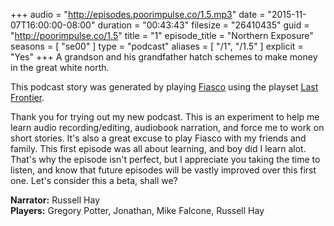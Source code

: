 +++
audio = "http://episodes.poorimpulse.co/1.5.mp3"
date = "2015-11-07T16:00:00-08:00"
duration = "00:43:43"
filesize = "26410435"
guid = "http://poorimpulse.co/1.5"
title = "1"
episode_title = "Northern Exposure"
seasons = [ "se00" ]
type = "podcast"
aliases = [
  "/1",
  "/1.5"
]
explicit = "Yes"
+++
A grandson and his grandfather hatch schemes to make money in the great white north.
<!--more-->
This podcast story was generated by playing [Fiasco](http://www.bullypulpitgames.com/games/fiasco/) using the playset [Last Frontier](http://www.fiascoplaysets.com/home/last-frontier).

Thank you for trying out my new podcast. This is an experiment to help me learn audio recording/editing, audiobook narration, and force me to work on short stories. It's also a great excuse to play Fiasco with my friends and family. This first episode was all about learning, and boy did I learn alot. That's why the episode isn't perfect, but I appreciate you taking the time to listen, and know that future episodes will be vastly improved over this first one. Let's consider this a beta, shall we?

**Narrator:** Russell Hay
<br />
**Players:** Gregory Potter, Jonathan, Mike Falcone, Russell Hay